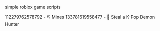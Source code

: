 simple roblox game scripts

112279762578792 - ⛏️ Mines
133781619558477 - 🎤 Steal a K-Pop Demon Hunter

